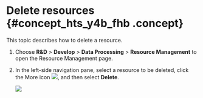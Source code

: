 # Delete resources {#concept_hts_y4b_fhb .concept}

This topic describes how to delete a resource.

1.  Choose **R&D** \> **Develop** \> **Data Processing** \> **Resource Management** to open the Resource Management page.
2.  In the left-side navigation pane, select a resource to be deleted, click the More icon ![](http://static-aliyun-doc.oss-cn-hangzhou.aliyuncs.com/assets/img/149433/156134685141498_en-US.png), and then select **Delete**.

    ![](http://static-aliyun-doc.oss-cn-hangzhou.aliyuncs.com/assets/img/149633/156134685141566_en-US.png)


